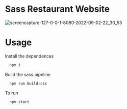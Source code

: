 # Sass Restaurant Website
![screencapture-127-0-0-1-8080-2022-09-02-22_30_53](https://user-images.githubusercontent.com/16708541/188207397-de0a8859-deb1-48ad-8015-a43521e054b4.png)
# Usage
Install the dependences
```bash
  npm i
```
Build the sass pipeline
```bash
  npm run build:css
```
To run
```bash
  npm start
```
